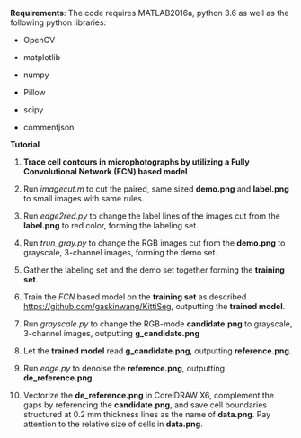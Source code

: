 **Requirements**: The code requires MATLAB2016a, python 3.6 as well as the
following python libraries:

-   OpenCV

-   matplotlib

-   numpy

-   Pillow

-   scipy

-   commentjson

**Tutorial**

1.  **Trace cell contours in microphotographs by utilizing a Fully Convolutional
    Network (FCN) based model**

2.  Run *imagecut.m* to cut the paired, same sized **demo.png** and
    **label.png** to small images with same rules.

3.  Run *edge2red.py* to change the label lines of the images cut from the
    **label.png** to red color, forming the labeling set.

4.  Run *trun_gray.py* to change the RGB images cut from the **demo.png** to
    grayscale, 3-channel images, forming the demo set.

5.  Gather the labeling set and the demo set together forming the **training
    set**.

6.  Train the *FCN* based model on the **training set** as described
    <https://github.com/gaskinwang/KittiSeg>, outputting the **trained model**.

7.  Run *grayscale.py* to change the RGB-mode **candidate.png** to grayscale,
    3-channel images, outputting **g_candidate.png**

8.  Let the **trained model** read **g_candidate.png**, outputting
    **reference.png**.

9.  Run *edge.py* to denoise the **reference.png**, outputting
    **de_reference.png**.

10. Vectorize the **de_reference.png** in CorelDRAW X6, complement the gaps by
    referencing the **candidate.png**, and save cell boundaries structured at
    0.2 mm thickness lines as the name of **data.png**. Pay attention to the
    relative size of cells in **data.png**.
